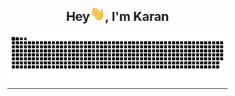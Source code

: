 <div align="center">
<h1 align="center">Hey<img width="35" src="https://github.com/1999AZZAR/1999AZZAR/blob/main/resources/img/waving.gif">, I'm Karan </h1>
<h4 align="center"><a href="https://drive.google.com/file/d/1WJfN4CfWcRTSt624lF5g5yTu3TidDESC/view?usp=sharing" target="_blank"></a></h4>
</div>

<div align="center">
  <a href="https://github.com/kuranikaran">
  <img  src="https://github.com/1999AZZAR/1999AZZAR/blob/main/resources/img/grid-snake.svg"
       alt="snake" /></a>
</div>

-----



